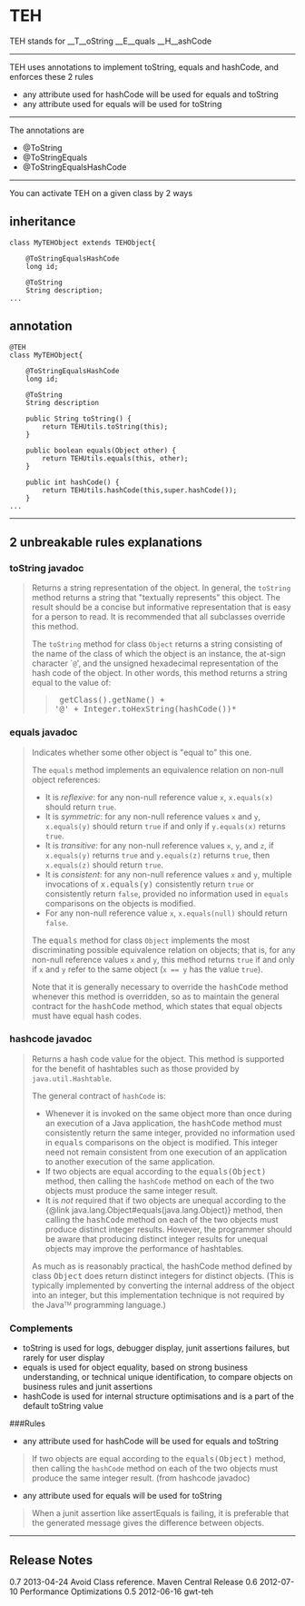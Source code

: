# TEH
TEH stands for __T__oString __E__quals __H__ashCode

- - -
TEH uses annotations to implement toString, equals and hashCode, and enforces these 2 rules

 *	any attribute used for hashCode will be used for equals and toString
 *	any attribute used for equals will be used for toString

- - -
The annotations are 

 *	@ToString
 *	@ToStringEquals
 *	@ToStringEqualsHashCode

- - -
You can activate TEH on a given class by 2 ways
## inheritance
	class MyTEHObject extends TEHObject{
		
		@ToStringEqualsHashCode
		long id;

		@ToString
		String description;	
	...

## annotation
	@TEH
	class MyTEHObject{
		
		@ToStringEqualsHashCode
		long id;

		@ToString
		String description
	
		public String toString() {
			return TEHUtils.toString(this);
		}
	
		public boolean equals(Object other) {
			return TEHUtils.equals(this, other);
		}
	
		public int hashCode() {
			return TEHUtils.hashCode(this,super.hashCode());
		}
	...

- - -
## 2 unbreakable rules explanations

### toString javadoc
>Returns a string representation of the object. In general, the <code>toString</code> method returns a string that "textually represents" this object. The result should be a concise but informative representation that is easy for a person to read. It is recommended that all subclasses override this method. <p> The <code>toString</code> method for class <code>Object</code> returns a string consisting of the name of the class of which the object is an instance, the at-sign character `<code>@</code>', and the unsigned hexadecimal representation of the hash code of the object. In other words, this method returns a string equal to the value of: <blockquote> <pre> getClass().getName() + '@' + Integer.toHexString(hashCode())* </pre></blockquote>

### equals javadoc
>Indicates whether some other object is "equal to" this one. <p> The <code>equals</code> method implements an equivalence relation on non-null object references: <ul> <li>It is <i>reflexive</i>: for any non-null reference value <code>x</code>, <code>x.equals(x)</code> should return <code>true</code>. <li>It is <i>symmetric</i>: for any non-null reference values <code>x</code> and <code>y</code>, <code>x.equals(y)</code> should return <code>true</code> if and only if <code>y.equals(x)</code> returns <code>true</code>. <li>It is <i>transitive</i>: for any non-null reference values <code>x</code>, <code>y</code>, and <code>z</code>, if <code>x.equals(y)</code> returns <code>true</code> and <code>y.equals(z)</code> returns <code>true</code>, then <code>x.equals(z)</code> should return <code>true</code>. <li>It is <i>consistent</i>: for any non-null reference values <code>x</code> and <code>y</code>, multiple invocations of <tt>x.equals(y)</tt> consistently return <code>true</code> or consistently return <code>false</code>, provided no information used in <code>equals</code> comparisons on the objects is modified. <li>For any non-null reference value <code>x</code>, <code>x.equals(null)</code> should return <code>false</code>. </ul> <p> The <tt>equals</tt> method for class <code>Object</code> implements the most discriminating possible equivalence relation on objects; that is, for any non-null reference values <code>x</code> and <code>y</code>, this method returns <code>true</code> if and only if <code>x</code> and <code>y</code> refer to the same object (<code>x == y</code> has the value <code>true</code>). <p> Note that it is generally necessary to override the <tt>hashCode</tt> method whenever this method is overridden, so as to maintain the general contract for the <tt>hashCode</tt> method, which states that equal objects must have equal hash codes. 

### hashcode javadoc
> Returns a hash code value for the object. This method is supported for the benefit of hashtables such as those provided by <code>java.util.Hashtable</code>. <p> The general contract of <code>hashCode</code> is: <ul> <li>Whenever it is invoked on the same object more than once during an execution of a Java application, the <tt>hashCode</tt> method must consistently return the same integer, provided no information used in <tt>equals</tt> comparisons on the object is modified. This integer need not remain consistent from one execution of an application to another execution of the same application. <li>If two objects are equal according to the <tt>equals(Object)</tt> method, then calling the <code>hashCode</code> method on each of the two objects must produce the same integer result. <li>It is <em>not</em> required that if two objects are unequal according to the {@link java.lang.Object#equals(java.lang.Object)} method, then calling the <tt>hashCode</tt> method on each of the two objects must produce distinct integer results.  However, the programmer should be aware that producing distinct integer results for unequal objects may improve the performance of hashtables.</ul><p> As much as is reasonably practical, the hashCode method defined by class <tt>Object</tt> does return distinct integers for distinct objects. (This is typically implemented by converting the internal address of the object into an integer, but this implementation technique is not required by the Java<font size="-2"><sup>TM</sup></font> programming language.)


### Complements
 * toString is used for logs, debugger display, junit assertions failures, but rarely for user display
 * equals is used for object equality, based on strong business understanding, or technical unique identification, to compare objects on business rules and junit assertions
 * hashCode is used for internal structure optimisations and is a part of the default toString value

###Rules
 *  any attribute used for hashCode will be used for equals and toString
 > If two objects are equal according to the <tt>equals(Object)</tt> method, then calling the <code>hashCode</code> method on each of the two objects must produce the same integer result. (from hashcode javadoc)

 *	any attribute used for equals will be used for toString

> When a junit assertion like assertEquals is failing, it is preferable that the generated message gives the difference between objects.
- - -
## Release Notes
0.7 2013-04-24 Avoid Class reference. Maven Central Release
0.6 2012-07-10 Performance Optimizations
0.5 2012-06-16 gwt-teh
